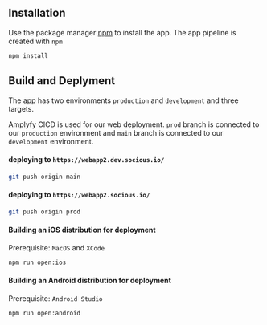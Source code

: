 ## Installation

Use the package manager [npm](https://www.npmjs.com/) to install the app. The app pipeline is created with ```‍npm```‍

```bash
npm install
```

## Build and Deplyment

The app has two environments `production` and `development` and three targets.

Amplyfy CICD is used for our web deployment. `prod` branch is connected to our `production` environment and `main` branch is connected to our `development` environment.

#### deploying to `https://webapp2.dev.socious.io/`
```bash
git push origin main
```

#### deploying to `https://webapp2.socious.io/`
```bash
git push origin prod
```

#### Building an iOS distribution for deployment
Prerequisite: `MacOS` and `XCode`
```bash
npm run open:ios
```

#### Building an Android distribution for deployment
Prerequisite: `Android Studio`
```bash
npm run open:android
```